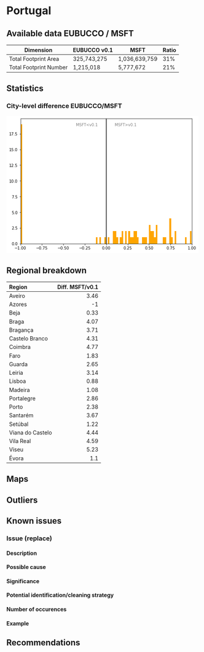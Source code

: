 
# Portugal
## Available data EUBUCCO / MSFT

| Dimension    | EUBUCCO v0.1 | MSFT | Ratio |
| -------- | ------- | ------- | ------- |
|Total Footprint Area|325,743,275|1,036,639,759|31%|
|Total Footprint Number|1,215,018|5,777,672|21%|


## Statistics

### City-level difference EUBUCCO/MSFT 
 ![City-level difference EUBUCCO/MSFT](../imgs/city_diff/portugal_city_diff.png)

## Regional breakdown

| Region           |   Diff. MSFT/v0.1 |
|:-----------------|------------------:|
| Aveiro           |              3.46 |
| Azores           |             -1    |
| Beja             |              0.33 |
| Braga            |              4.07 |
| Bragança         |              3.71 |
| Castelo Branco   |              4.31 |
| Coimbra          |              4.77 |
| Faro             |              1.83 |
| Guarda           |              2.65 |
| Leiria           |              3.14 |
| Lisboa           |              0.88 |
| Madeira          |              1.08 |
| Portalegre       |              2.86 |
| Porto            |              2.38 |
| Santarém         |              3.67 |
| Setúbal          |              1.22 |
| Viana do Castelo |              4.44 |
| Vila Real        |              4.59 |
| Viseu            |              5.23 |
| Évora            |              1.1  |

## Maps
## Outliers
## Known issues

### Issue (replace) 

#### Description

#### Possible cause

#### Significance 

#### Potential identification/cleaning strategy

#### Number of occurences

#### Example
## Recommendations
